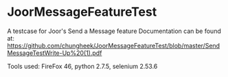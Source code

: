 # JoorMessageFeatureTest
A testcase for Joor's Send a Message feature
Documentation can be found at: https://github.com/chungheek/JoorMessageFeatureTest/blob/master/SendMessageTestWrite-Up%20(1).pdf

Tools used:
FireFox 46,
python 2.7.5,
selenium 2.53.6
